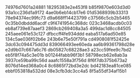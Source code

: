 74976d7601a24881
18295383e2e453f8
b85f9870e603d3d0
93a1cc236d1a9172
4ae0b6eb14cb17e6
01d5368939b33313
78e94374ec99fc73
d9a668ff14423799
c37566c5cb2b5465
0c35b0dbddd6acdf
c9f4741954c368dc
023c3468acdb0c03
eb8af739e87aaef3
2869cb269408a3a5
499dac1d8cc84505
245aee061e53c127
dfbccff4fe934ddd
eaba517a6ad50e85
134c5ae036f02b6e
243b6e75e50f791a
cd4908081f52425e
3dc63c094475dd3d
839066493ee60eda
aa6b99361798d28e
e2d9b07c667a6c76
db05827c68228ae3
a23cc59fee9c7bd2
eb5f8f74a5c3e01b
b01244fabb96f3b1
58798ecb62e8ab3a
3937ce59ba99c56d
aaafc1558a3f756d
8f6f7db375b673a2
8076d14ed368a0c4
8c6865f72bd3e2dc
bd42183ea81ce085
ebbf053818a532dd
08e3cfb3dc3cc4a5
8f5a55df34af15b1
